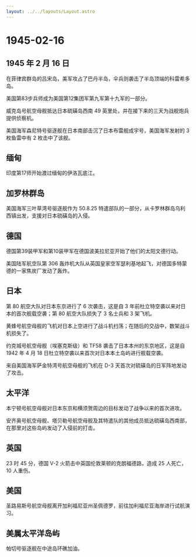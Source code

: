 ```yaml
---
layout: ../../layouts/Layout.astro
---
```


# 1945-02-16

## 1945 年 2 月 16 日

在菲律宾群岛的吕宋岛，美军攻占了巴丹半岛，伞兵则袭击了半岛顶端的科雷希多岛。

美国第83步兵师成为美国第12集团军第九军第十九军的一部分。

威克岛号航空母舰抵达日本硫磺岛西南 49
英里处，并在接下来的三天为战舰炮兵提供侦察机。

美国海军森尼特号驱逐舰在日本南部击沉了日本布雷舰成宇号，美国海军发射的 3
枚鱼雷中有 2 枚击中了该舰。

## 缅甸

印度第17师开始渡过缅甸的伊洛瓦底江。

## 加罗林群岛

美国海军三叶草湾号驱逐舰作为 50.8.25
特遣部队的一部分，从卡罗林群岛乌利西镇出发，支援对日本硫磺岛的入侵。

## 德国

德国第39装甲军和第10装甲军在德国波美拉尼亚开始了他们的太阳文德行动。

美国陆军航空队第 306
轰炸机大队从英国皇家空军瑟利基地起飞，对德国多特蒙德的一家焦炭厂发动了轰炸。

## 日本

第 80 航空大队对日本东京进行了 6 次袭击，这是自 3
年前杜立特空袭以来对日本的首次舰载空袭；第 80 航空大队损失了 3 名士兵和
3 架飞机。

黄蜂号航空母舰的飞机对日本上空进行了战斗机扫荡；在随后的交战中，数架战斗机损失了。

约克城号航空母舰（埃塞克斯级）和 TF58 袭击了日本本州的东京地区，这是自
1942 年 4 月 18 日杜立特空袭以来首次对日本本土岛屿进行舰载空袭。

来自美国海军萨金特湾号航空母舰的飞机在 D-3
天首次对硫磺岛的日军阵地发动了攻击。

## 太平洋

本宁顿号航空母舰对日本东京和横须贺周边的目标发动了战争以来的首次进攻。

安齐奥号航空母舰、塔贝勒号航空母舰及其特遣队的其他成员抵达硫磺岛西南部，在那里对这些岛屿发动了入侵前的打击。

## 英国

23 时 45 分，德国 V-2 火箭击中英国伦敦莱顿的克朗福德路，造成 25
人死亡，10 人重伤。

## 美国

圣路易斯号航空母舰离开加利福尼亚州圣佩德罗，前往加利福尼亚海岸进行试航演习。

## 美属太平洋岛屿

帕切号驱逐舰在中途岛环礁加油。